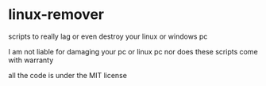 # linux-remover

scripts to really lag or even destroy your linux or windows pc

I am not liable for damaging your pc or linux pc nor does these scripts come with warranty


all the code is  under the MIT license
